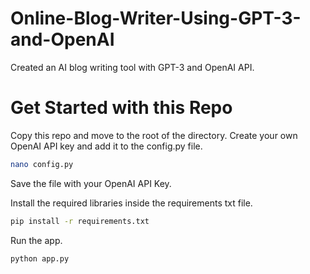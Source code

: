 # Online-Blog-Writer-Using-GPT-3-and-OpenAI
Created an AI blog writing tool with GPT-3 and OpenAI API.

# Get Started with this Repo
Copy this repo and move to the root of the directory.
Create your own OpenAI API key and add it to the config.py file.

```sh
nano config.py

```
Save the file with your OpenAI API Key.


Install the required libraries inside the requirements txt file.

``` sh
pip install -r requirements.txt
```

Run the app.

```sh
python app.py
```
